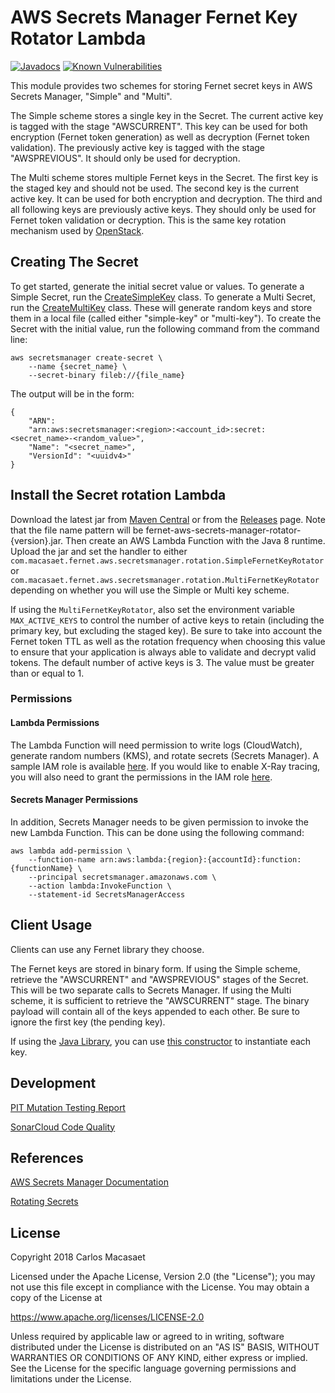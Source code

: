 # AWS Secrets Manager Fernet Key Rotator Lambda

[![Javadocs](https://javadoc.io/badge/com.macasaet.fernet/fernet-aws-secrets-manager-rotator.svg)](https://javadoc.io/doc/com.macasaet.fernet/fernet-aws-secrets-manager-rotator)
[![Known Vulnerabilities](https://snyk.io/test/github/l0s/fernet-java8/badge.svg?targetFile=fernet-aws-secrets-manager-rotator/pom.xml)](https://snyk.io/test/github/l0s/fernet-java8?targetFile=fernet-aws-secrets-manager-rotator/pom.xml)

This module provides two schemes for storing Fernet secret keys in AWS
Secrets Manager, "Simple" and "Multi".

The Simple scheme stores a single key in the Secret. The current active key
is tagged with the stage "AWSCURRENT". This key can be used for both
encryption (Fernet token generation) as well as decryption (Fernet token
validation). The previously active key is tagged with the stage
"AWSPREVIOUS". It should only be used for decryption.

The Multi scheme stores multiple Fernet keys in the Secret. The first
key is the staged key and should not be used. The second key is the
current active key. It can be used for both encryption and decryption.
The third and all following keys are previously active keys. They should
only be used for Fernet token validation or decryption. This is the same
key rotation mechanism used by
[OpenStack](https://redhatstackblog.redhat.com/2017/12/20/using-ansible-for-fernet-key-rotation-on-red-hat-openstack-platform-11/).

## Creating The Secret

To get started, generate the initial secret value or values. To generate a
Simple Secret, run the
[CreateSimpleKey](https://github.com/l0s/fernet-java8/blob/master/fernet-aws-secrets-manager-rotator/src/test/java/com/macasaet/fernet/aws/secretsmanager/bootstrap/CreateSimpleKey.java)
class. To generate a Multi Secret, run the
[CreateMultiKey](https://github.com/l0s/fernet-java8/blob/master/fernet-aws-secrets-manager-rotator/src/test/java/com/macasaet/fernet/aws/secretsmanager/bootstrap/CreateMultiKey.java)
class. These will generate random keys and store them in a local file
(called either "simple-key" or "multi-key"). To create the Secret with
the initial value, run the following command from the command line:

    aws secretsmanager create-secret \
        --name {secret_name} \
        --secret-binary fileb://{file_name}

The output will be in the form:

    {
        "ARN":
        "arn:aws:secretsmanager:<region>:<account_id>:secret:<secret_name>-<random_value>",
        "Name": "<secret_name>",
        "VersionId": "<uuidv4>"
    }

## Install the Secret rotation Lambda

Download the latest jar from
[Maven Central](https://search.maven.org/#search%7Cga%7C1%7Ca%3A%22fernet-aws-secrets-manager-rotator%22)
or from the [Releases](https://github.com/l0s/fernet-java8/releases) page.
Note that the file name pattern will be
fernet-aws-secrets-manager-rotator-{version}.jar. Then create an AWS
Lambda Function with the Java 8 runtime. Upload the jar and set the
handler to either
`com.macasaet.fernet.aws.secretsmanager.rotation.SimpleFernetKeyRotator`
or
`com.macasaet.fernet.aws.secretsmanager.rotation.MultiFernetKeyRotator`
depending on whether you will use the Simple or Multi key scheme.

If using the `MultiFernetKeyRotator`, also set the environment variable
`MAX_ACTIVE_KEYS` to control the number of active keys to retain
(including the primary key, but excluding the staged key). Be sure to
take into account the Fernet token TTL as well as the rotation frequency
when choosing this value to ensure that your application is always able
to validate and decrypt valid tokens. The default number of active keys
is 3. The value must be greater than or equal to 1.

### Permissions

#### Lambda Permissions

The Lambda Function will need permission to write logs (CloudWatch),
generate random numbers (KMS), and rotate secrets (Secrets Manager). A
sample IAM role is available
[here](https://github.com/l0s/fernet-java8/blob/master/fernet-aws-secrets-manager-rotator/src/test/resources/sample-lambda-iam-role.json).
If you would like to enable X-Ray tracing, you will also need to grant
the permissions in the IAM role
[here](https://github.com/l0s/fernet-java8/blob/master/fernet-aws-secrets-manager-rotator/src/test/resources/sample-lambda-iam-xray-role.json).

#### Secrets Manager Permissions

In addition, Secrets Manager needs to be given permission to invoke the
new Lambda Function. This can be done using the following command:

    aws lambda add-permission \
        --function-name arn:aws:lambda:{region}:{accountId}:function:{functionName} \
        --principal secretsmanager.amazonaws.com \
        --action lambda:InvokeFunction \
        --statement-id SecretsManagerAccess

## Client Usage

Clients can use any Fernet library they choose.

The Fernet keys are stored in binary form. If using the Simple scheme,
retrieve the "AWSCURRENT" and "AWSPREVIOUS" stages of the Secret. This
will be two separate calls to Secrets Manager. If using the Multi
scheme, it is sufficient to retrieve the "AWSCURRENT" stage. The binary
payload will contain all of the keys appended to each other. Be sure to
ignore the first key (the pending key).

If using the [Java Library](https://github.com/l0s/fernet-java8), you
can use [this
constructor](https://static.javadoc.io/com.macasaet.fernet/fernet-java8/1.2.0/com/macasaet/fernet/Key.html#Key-byte:A-byte:A-)
to instantiate each key.

## Development

[PIT Mutation Testing  Report](https://l0s.github.io/fernet-java8/fernet-aws-secrets-manager-rotator/pit-reports/index.html)

[SonarCloud Code Quality](https://sonarcloud.io/dashboard?id=com.macasaet.fernet%3Afernet-aws-secrets-manager-rotator)

## References

[AWS Secrets Manager Documentation](https://docs.aws.amazon.com/secretsmanager/latest/userguide/intro.html)

[Rotating
Secrets](https://docs.aws.amazon.com/secretsmanager/latest/userguide/rotating-secrets.html)

## License

   Copyright 2018 Carlos Macasaet

   Licensed under the Apache License, Version 2.0 (the "License");
   you may not use this file except in compliance with the License.
   You may obtain a copy of the License at

   https://www.apache.org/licenses/LICENSE-2.0

   Unless required by applicable law or agreed to in writing, software
   distributed under the License is distributed on an "AS IS" BASIS,
   WITHOUT WARRANTIES OR CONDITIONS OF ANY KIND, either express or implied.
   See the License for the specific language governing permissions and
   limitations under the License.
